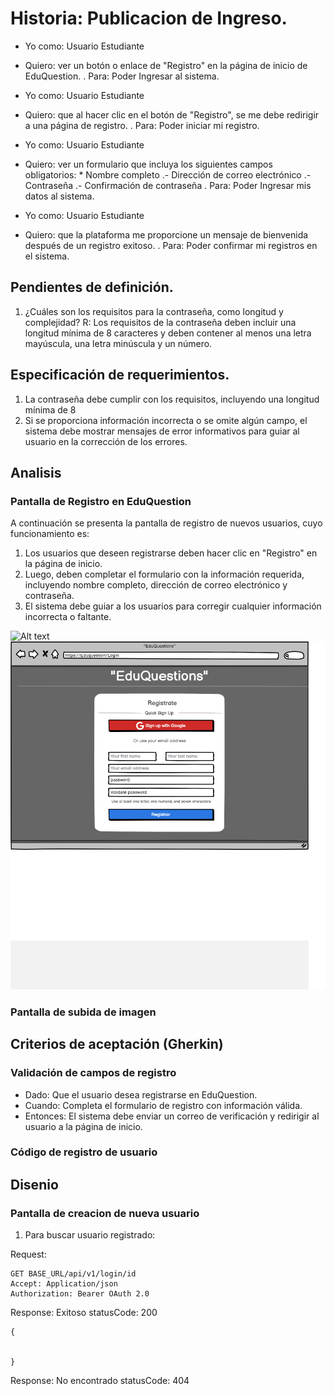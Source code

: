 # Historia: Publicacion de Ingreso.

- Yo como: Usuario Estudiante
- Quiero: ver un botón o enlace de "Registro" en la página de inicio de EduQuestion.
. Para: Poder Ingresar al sistema.

- Yo como: Usuario Estudiante
- Quiero: que al hacer clic en el botón de "Registro", se me debe redirigir a una página de registro.
. Para: Poder iniciar mi registro.

- Yo como: Usuario Estudiante
- Quiero: ver un formulario que incluya los siguientes campos obligatorios:
                * Nombre completo
                .- Dirección de correo electrónico
                .- Contraseña
                .- Confirmación de contraseña
. Para: Poder Ingresar mis datos al sistema.

- Yo como: Usuario Estudiante
- Quiero: que la plataforma me proporcione un mensaje de bienvenida después de un registro exitoso.
. Para: Poder confirmar mi registros en el sistema.

## Pendientes de definición.

1. ¿Cuáles son los requisitos para la contraseña, como longitud y complejidad?
R: Los requisitos de la contraseña deben incluir una longitud mínima de 8 caracteres y deben contener al menos una letra mayúscula, una letra minúscula y un número.


## Especificación de requerimientos.

1. La contraseña debe cumplir con los requisitos, incluyendo una longitud mínima de 8 
2. Si se proporciona información incorrecta o se omite algún campo, el sistema debe mostrar mensajes de error informativos para guiar al usuario en la corrección de los errores.

## Analisis

### Pantalla de Registro en EduQuestion

A continuación se presenta la pantalla de registro de nuevos usuarios, cuyo funcionamiento es:

1. Los usuarios que deseen registrarse deben hacer clic en "Registro" en la página de inicio.
2. Luego, deben completar el formulario con la información requerida, incluyendo nombre completo, dirección de correo electrónico y contraseña.
3. El sistema debe guiar a los usuarios para corregir cualquier información incorrecta o faltante.

![Alt text](WebsiteSample.png) ![Alt text](registro.png)

### Pantalla de subida de imagen

## Criterios de aceptación (Gherkin)

### Validación de campos de registro
- Dado: Que el usuario desea registrarse en EduQuestion.
- Cuando: Completa el formulario de registro con información válida.
- Entonces: El sistema debe enviar un correo de verificación y redirigir al usuario a la página de inicio.

### Código de registro de usuario

## Disenio

### Pantalla de creacion de nueva usuario

1. Para buscar usuario registrado:

Request:
```
GET BASE_URL/api/v1/login/id
Accept: Application/json
Authorization: Bearer OAuth 2.0
```

Response: Exitoso statusCode: 200
```
{


}
```

Response: No encontrado statusCode: 404
```

```




